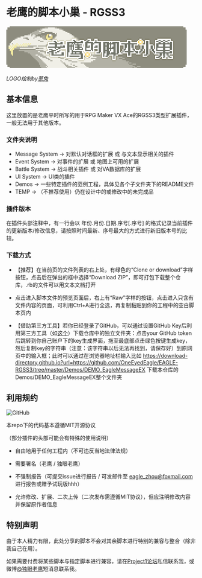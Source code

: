 # 老鹰的脚本小巢 - RGSS3

![](LOGO.png)

*LOGO绘制by[葱兔](http://onira.lofter.com/)*

## 基本信息

这里放置的是老鹰平时所写的用于RPG Maker VX Ace的RGSS3类型扩展插件，一般无法用于其他版本。

### 文件夹说明

- Message System → 对默认对话框的扩展 或 与文本显示相关的插件
- Event System → 对事件的扩展 或 地图上可用的扩展
- Battle System → 战斗相关插件 或 对VA数据库的扩展
- UI System → UI类的插件
- Demos → 一些特定插件的范例工程，具体见各个子文件夹下的README文件
- TEMP → （不推荐使用）仍在设计中的或修改中的未完成品

### 插件版本

在插件头部注释中，有一行会以 年份.月份.日期.序号[.序号] 的格式记录当前插件的更新版本/修改信息，请按照时间最新、序号最大的方式进行新旧版本号的比较。

### 下载方式

- 【推荐】在当前页的文件列表的右上处，有绿色的“Clone or download”字样按钮，点击后在弹出的框中选择“Download ZIP”，即可打包下载整个仓库，.rb的文件可以用文本文档打开

- 点击进入脚本文件的预览页面后，右上有“Raw”字样的按钮，点击进入只含有文件内容的页面，可利用Ctrl+A进行全选，再复制黏贴到你的工程中的空白脚本页内

- 【借助第三方工具】若你已经登录了GitHub，可以通过设置GitHub Key后利用第三方工具（如[这个](https://download-directory.github.io/)）下载仓库中的独立文件夹：点击your GitHub token后跳转到你自己账户下的key生成界面，拖至最底部点击绿色按键生成key，然后复制key的字符串（注意：该字符串以后无法再找到，请保存好）到原网页中的输入框；此时可以通过在浏览器地址栏输入比如 https://download-directory.github.io?url=https://github.com/OneEyedEagle/EAGLE-RGSS3/tree/master/Demos/DEMO_EagleMessageEX 下载本仓库的Demos/DEMO_EagleMessageEX整个文件夹

## 利用规约

![GitHub](https://img.shields.io/github/license/OneEyedEagle/EAGLE-RGSS3.svg?style=flat-square)

本repo下的代码基本遵循MIT开源协议

（部分插件的头部可能会有特殊的使用说明）

- 自由地用于任何工程内（不可违反当地法律法规）

- 需要署名（老鹰 / 独眼老鹰）

- 不强制报告（可提交issue进行报告 / 可发邮件至 eagle_zhou@foxmail.com 进行报告或赠予试玩版hhh）

- 允许修改、扩展、二次上传（二次发布需遵循MIT协议），但应注明修改内容并保留原作者信息

## 特别声明

由于本人精力有限，此处分享的脚本不会对其余脚本进行特别的兼容与整合（除非我自己在用）。

如果需要付费将某些脚本与指定脚本进行兼容，请在[Project1论坛](https://rpg.blue/home.php?mod=space&uid=287268)私信联系我，或微博[@独眼老鹰](https://www.weibo.com/oneeyedeagle)短消息联系我。
